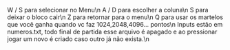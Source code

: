 W / S para selecionar no Menu\n
A / D para escolher a coluna\n
S para deixar o bloco cair\n
Z para retornar para o menu\n
Q para usar os martelos que você ganha quando vc faz 1024,2048,4096... pontos\n
Inputs estão em numeros.txt, todo final de partida esse arquivo é apagado e ao pressionar jogar um novo é criado caso outro já não exista.\n
